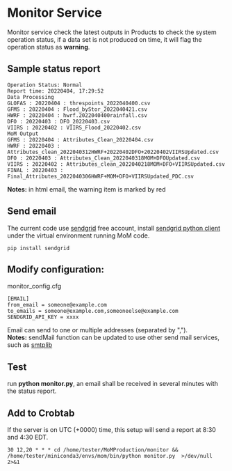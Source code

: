 # Monitor Service
Monitor service check the latest outputs in Products to check the system operation status, if a data set is not produced on time, it will flag the operation status as **warning**.  

## Sample status report
```
Operation Status: Normal
Report time: 20220404, 17:29:52
Data Processing
GLOFAS : 20220404 : threspoints_2022040400.csv
GFMS : 20220404 : Flood_byStor_2022040421.csv
HWRF : 20220404 : hwrf.2022040400rainfall.csv
DFO : 20220403 : DFO_20220403.csv
VIIRS : 20220402 : VIIRS_Flood_20220402.csv
MoM Output
GFMS : 20220404 : Attributes_Clean_20220404.csv
HWRF : 20220403 : Attributes_clean_2022040312HWRF+20220402DFO+20220402VIIRSUpdated.csv
DFO : 20220403 : Attributes_Clean_2022040318MOM+DFOUpdated.csv
VIIRS : 20220402 : Attributes_clean_2022040218MOM+DFO+VIIRSUpdated.csv
FINAL : 20220403 : Final_Attributes_2022040306HWRF+MOM+DFO+VIIRSUpdated_PDC.csv
```
**Notes:** in html email, the warning item is marked by red

## Send email
The current code use [sendgrid](https://sendgrid.com/) free account, install [sendgrid python client](https://github.com/sendgrid/sendgrid-python/) under the virtual environment running MoM code. 
```
pip install sendgrid
```
## Modify configuration:
monitor_config.cfg
```
[EMAIL]
from_email = someone@example.com
to_emails = someone@example.com,someoneelse@example.com
SENDGRID_API_KEY = xxxx
```
Email can send to one or multiple addresses (separated by ",").  
**Notes:** sendMail function can be updated to use other send mail services, such as [smtplib](https://docs.python.org/3.9/library/smtplib.html)

## Test
run **python monitor.py**, an email shall be received in several minutes with the status report.

## Add to Crobtab
If the server is on UTC (+0000) time, this setup will send a report at 8:30 and 4:30 EDT.
```
30 12,20 * * * cd /home/tester/MoMProduction/monitor && /home/tester/miniconda3/envs/mom/bin/python monitor.py  >/dev/null 2>&1
```
